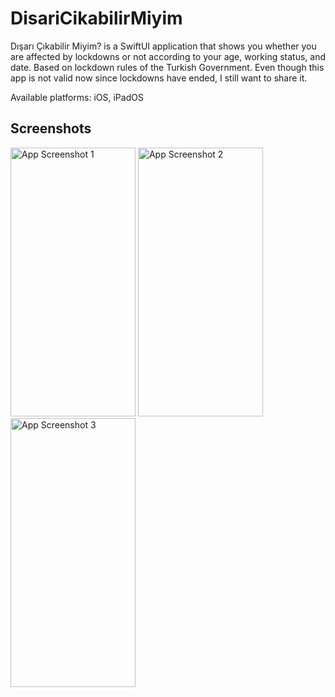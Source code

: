 # DisariCikabilirMiyim 
Dışarı Çıkabilir Miyim? is a SwiftUI application that shows you whether you are affected by lockdowns or not according to your age, working status, and date. Based on lockdown rules of the Turkish Government. Even though this app is not valid now since lockdowns have ended, I still want to share it.

Available platforms: iOS, iPadOS

## Screenshots


<img src="https://user-images.githubusercontent.com/59976112/131472548-8ea4a9ab-9a15-462c-a42c-5ac82db41368.png" alt="App Screenshot 1" width="200" height="430"> 

<img src="https://user-images.githubusercontent.com/59976112/131472645-a3ee0d21-9b4f-429b-bf3b-b2b100604a46.png" alt="App Screenshot 2" width="200" height="430"> 

<img src="https://user-images.githubusercontent.com/59976112/131472731-ea3440a2-fcec-4f68-afa4-2214774b0de7.png" alt="App Screenshot 3" width="200" height="430"> 

